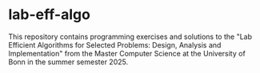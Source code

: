 # lab-eff-algo
This repository contains programming exercises and solutions to the "Lab Efficient Algorithms for Selected Problems: Design, Analysis and Implementation" from the Master Computer Science at the University of Bonn in the summer semester 2025.
